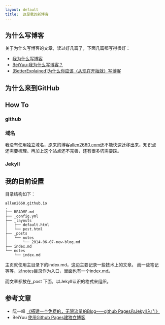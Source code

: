 ```yaml
---
layout:	default
title:  这是我的新博客
---
```


## 为什么写博客

关于为什么写博客的文章，读过好几篇了，下面几篇都写得很好：

+ [我为什么写博客](http://www.cnblogs.com/bangerlee/archive/2011/09/11/2173632.html)
+ [BeiYuu-我为什么写博客？](http://beiyuu.com/why-blog/)
+ [[BetterExplained]为什么你应该（从现在开始就）写博客](http://mindhacks.cn/2009/02/15/why-you-should-start-blogging-now/)

## 为什么来到GitHub

## How To

### github
### 域名

我没有使用独立域名，原来的博客[allen2660.com](http://www.allen2660.com)还不能快速迁移出来，知识点还需要梳理。再加上这个站点还不完善，还有很多坑需要踩。



### Jekyll

## 我的目前设置

目录结构如下：

	allen2660.github.io
	.
	├── README.md
	├── _config.yml
	├── _layouts
	│   ├── default.html
	│   └── post.html
	├── _posts
	│   └── notes
	│       └── 2014-06-07-new-blog.md
	├── index.md
	└── notes
	    └── index.md

主页就使用主目录下的index.md，这边主要记录一些技术上的文章。
而一些笔记等等，以notes目录作为入口，里面也有一个index.md。

而文章都放在_post 下面，以Jekyll认识的格式来组织。

## 参考文章

+ 阮一峰 [《搭建一个免费的，无限流量的Blog----github Pages和Jekyll入门》](http://www.ruanyifeng.com/blog/2012/08/blogging_with_jekyll.html)
+ BeiYuu [使用Github Pages建独立博客](http://beiyuu.com/github-pages/)
